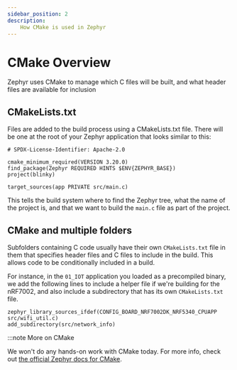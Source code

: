 ```yaml
---
sidebar_position: 2
description:
    How CMake is used in Zephyr
---
```


# CMake Overview

Zephyr uses CMake to manage which C files will be built, and what header files
are available for inclusion

## CMakeLists.txt

Files are added to the build process using a CMakeLists.txt file. There will be
one at the root of your Zephyr application that looks similar to this:

```
# SPDX-License-Identifier: Apache-2.0

cmake_minimum_required(VERSION 3.20.0)
find_package(Zephyr REQUIRED HINTS $ENV{ZEPHYR_BASE})
project(blinky)

target_sources(app PRIVATE src/main.c)
```

This tells the build system where to find the Zephyr tree, what the name of the
project is, and that we want to build the `main.c` file as part of the project.

## CMake and multiple folders

Subfolders containing C code usually have their own `CMakeLists.txt` file in
them that specifies header files and C files to include in the build. This
allows code to be conditionally included in a build.

For instance, in the `01_IOT` application you loaded as a precompiled binary, we
add the following lines to include a helper file if we're building for the
nRF7002, and also include a subdirectory that has its own `CMakeLists.txt`
file.

```
zephyr_library_sources_ifdef(CONFIG_BOARD_NRF7002DK_NRF5340_CPUAPP src/wifi_util.c)
add_subdirectory(src/network_info)
```

:::note More on CMake

We won't do any hands-on work with CMake today. For more info, check out [the
official Zephyr docs for
CMake](https://docs.zephyrproject.org/latest/build/zephyr_cmake_package.html).
